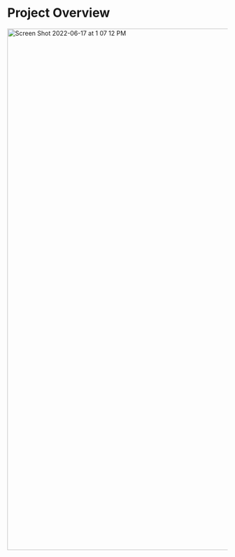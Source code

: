 # Project Overview


<img width="1191" alt="Screen Shot 2022-06-17 at 1 07 12 PM" src="https://user-images.githubusercontent.com/87022634/174345405-a1404cf1-5c3d-49a8-bf0d-00ba361f98b3.png">
